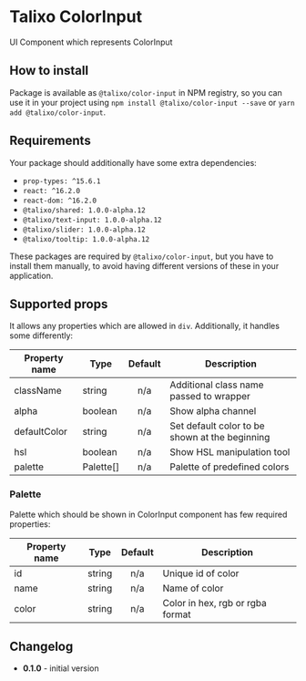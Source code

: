 # Talixo ColorInput

UI Component which represents ColorInput

## How to install

Package is available as `@talixo/color-input` in NPM registry, so you can use it in your project
using `npm install @talixo/color-input --save` or `yarn add @talixo/color-input`.

## Requirements

Your package should additionally have some extra dependencies:

- `prop-types: ^15.6.1`
- `react: ^16.2.0`
- `react-dom: ^16.2.0`
- `@talixo/shared: 1.0.0-alpha.12`
- `@talixo/text-input: 1.0.0-alpha.12`
- `@talixo/slider: 1.0.0-alpha.12`
- `@talixo/tooltip: 1.0.0-alpha.12`

These packages are required by `@talixo/color-input`, but you have to install them manually,
to avoid having different versions of these in your application.

## Supported props

It allows any properties which are allowed in `div`. Additionally, it handles some differently:

Property name | Type      | Default     | Description                    
--------------|-----------|:-----------:|--------------------------------
className     | string    | n/a         | Additional class name passed to wrapper
alpha         | boolean   | n/a         | Show alpha channel
defaultColor  | string    | n/a         | Set default color to be shown at the beginning
hsl           | boolean   | n/a         | Show HSL manipulation tool
palette       | Palette[] | n/a         | Palette of predefined colors

### Palette

Palette which should be shown in ColorInput component has few required properties:

Property name | Type      | Default | Description
--------------|-----------|:-------:|--------------------------------
id            | string    | n/a     | Unique id of color
name          | string    | n/a     | Name of color
color         | string    | n/a     | Color in hex, rgb or rgba format

## Changelog

- **0.1.0** - initial version
